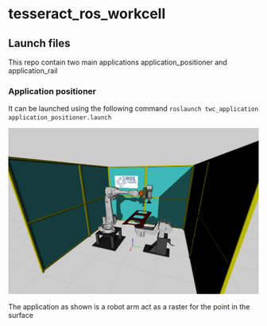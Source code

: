 # tesseract_ros_workcell

## Launch files

This repo contain two main applications application_positioner and application_rail

### Application positioner

It can be launched using the following command `roslaunch twc_application application_positioner.launch`

![](workcell1.png)

The application as shown is a robot arm act as a raster for the point in the surface
